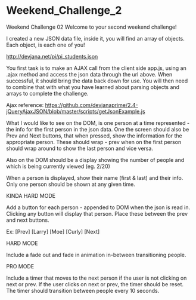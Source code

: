 # Weekend_Challenge_2

Weekend Challenge 02
Welcome to your second weekend challenge!

I created a new JSON data file, inside it, you will find an array of objects. Each object, is each one of you!

http://devjana.net/pi/pi_students.json

You first task is to make an AJAX call from the client side app.js, using an .ajax method and access the json data through the url above. When successful, it should bring the data back down for use. You will then need to combine that with what you have learned about parsing objects and arrays to complete the challenge.

Ajax reference: https://github.com/devjanaprime/2.4-jQueryAjaxJSON/blob/master/scripts/getJsonExample.js

What I would like to see on the DOM, is one person at a time represented - the info for the first person in the json data. One the screen should also be Prev and Next buttons, that when pressed, show the information for the appropriate person. These should wrap - prev when on the first person should wrap around to show the last person and vice versa.

Also on the DOM should be a display showing the number of people and which is being currently viewed (eg. 2/20)

When a person is displayed, show their name (first & last) and their info. Only one person should be shown at any given time.

KINDA HARD MODE

Add a button for each person - appended to DOM when the json is read in. Clicking any button will display that person. Place these between the prev and next buttons.

Ex: [Prev] [Larry] [Moe] [Curly] [Next]

HARD MODE

Include a fade out and fade in animation in-between transitioning people.

PRO MODE

Include a timer that moves to the next person if the user is not clicking on next or prev. If the user clicks on next or prev, the timer should be reset. The timer should transition between people every 10 seconds.
